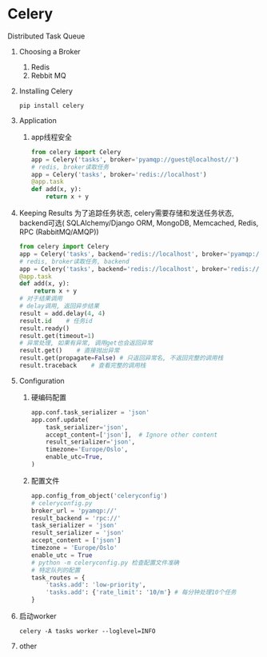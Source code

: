 # Celery

Distributed Task Queue

1. Choosing a Broker
    1. Redis
    2. Rebbit MQ
2. Installing Celery

    ```shell
    pip install celery
    ```

3. Application
    1. app线程安全

        ```python
        from celery import Celery
        app = Celery('tasks', broker='pyamqp://guest@localhost//')
        # redis, broker读取任务
        app = Celery('tasks', broker='redis://localhost')
        @app.task
        def add(x, y):
            return x + y
        ```

4. Keeping Results
    为了追踪任务状态, celery需要存储和发送任务状态, backend可选( SQLAlchemy/Django ORM, MongoDB, Memcached, Redis, RPC (RabbitMQ/AMQP))

    ```python
    from celery import Celery
    app = Celery('tasks', backend='redis://localhost', broker='pyamqp://guest@localhost//')
    # redis, broker读取任务, backend
    app = Celery('tasks', backend='redis://localhost', broker='redis://localhost')
    @app.task
    def add(x, y):
        return x + y
    # 对于结果调用
    # delay调用, 返回异步结果
    result = add.delay(4, 4)
    result.id    # 任务id
    result.ready()
    result.get(timeout=1)
    # 异常处理, 如果有异常, 调用get也会返回异常
    result.get()    # 直接抛出异常
    result.get(propagate=False) # 只返回异常名, 不返回完整的调用栈
    result.traceback    # 查看完整的调用栈
    ```

5. Configuration
    1. 硬编码配置

        ```python
        app.conf.task_serializer = 'json'
        app.conf.update(
            task_serializer='json',
            accept_content=['json'],  # Ignore other content
            result_serializer='json',
            timezone='Europe/Oslo',
            enable_utc=True,
        )
        ```

    2. 配置文件

        ```python
        app.config_from_object('celeryconfig')
        # celeryconfig.py
        broker_url = 'pyamqp://'
        result_backend = 'rpc://'
        task_serializer = 'json'
        result_serializer = 'json'
        accept_content = ['json']
        timezone = 'Europe/Oslo'
        enable_utc = True
        # python -m celeryconfig.py 检查配置文件准确
        # 特定队列的配置
        task_routes = {
            'tasks.add': 'low-priority',
            'tasks.add': {'rate_limit': '10/m'} # 每分钟处理10个任务
        }
        ```

6. 启动worker

    ```Shell
    celery -A tasks worker --loglevel=INFO
    ```

7. other
